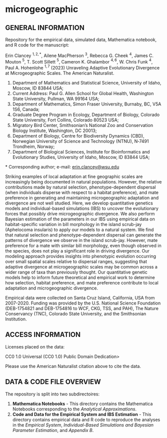 # microgeographic

## GENERAL INFORMATION
Repository for the empirical data, simulated data, Mathematica notebook, and R code for the manuscript:

Erin Clancey $^{1,2,\ast}$, Ailene MacPherson $^{3}$, Rebecca G. Cheek $^4$, James C. Mouton $^5$, T. Scott Sillett $^5$, Cameron K. Ghalambor $^{4, 6}$, W. Chris Funk $^4$, Paul A. Hohenlohe $^{1,7}$ (2023) Unraveling Adaptive Evolutionary Divergence at Microgeographic Scales. The American Naturalist.

1. Department of Mathematics and Statistical Science, University of Idaho, Moscow, ID 83844 USA;
2. Current Address: Paul G. Allen School for Global Health, Washington State University, Pullman, WA 99164 USA;
3. Department of Mathematics, Simon Fraser University, Burnaby, BC, V5A 1S6, Canada;
4. Graduate Degree Program in Ecology, Department of Biology, Colorado State University, Fort Collins, Colorado 80523 USA;
5. Migratory Bird Center, Smithsonian’s National Zoo and Conservation Biology Institute, Washington, DC 20013;
6. Department of Biology, Centre for Biodiversity Dynamics (CBD), Norwegian University of Science and Technology (NTNU), N‐7491 Trondheim, Norway;
7. Department of Biological Sciences, Institute for Bioinformatics and Evolutionary Studies, University of Idaho, Moscow, ID 83844 USA;

$\ast$ Corresponding author; e-mail: erin.clancey@wsu.edu

Striking examples of local adaptation at fine geographic scales are increasingly being documented in natural populations. However, the relative contributions made by natural selection, phenotype-dependent dispersal (when individuals disperse with respect to a habitat preference), and mate preference in generating and maintaining microgeographic adaptation and divergence are not well studied. Here, we develop quantitative genetics models and individual-based simulations (IBS) to uncover the evolutionary forces that possibly drive microgeographic divergence. We also perform Bayesian estimation of the parameters in our IBS using empirical data on habitat-specific variation in bill morphology in the island scrub-jay (Aphelocoma insularis) to apply our models to a natural system. We find that natural selection and phenotype-dependent dispersal can generate the patterns of divergence we observe in the island scrub-jay. However, mate preference for a mate with similar bill morphology, even though observed in the species, does not play a significant role in driving divergence. Our modeling approach provides insights into phenotypic evolution occurring over small spatial scales relative to dispersal ranges, suggesting that adaptive divergence at microgeographic scales may be common across a wider range of taxa than previously thought. Our quantitative genetic models help to inform future theoretical and empirical work to determine how selection, habitat preference, and mate preference contribute to local adaptation and microgeographic divergence.

Empirical data were collected on Santa Cruz Island, California, USA from 2007-2020. Funding was provided by the U.S. National Science Foundation (DEB-1754821 and DEB-1754816 to WCF, CKG, TSS, and PAH), The Nature Conservancy (TNC), Colorado State University, and the Smithsonian Institution. 

## ACCESS INFORMATION
Licenses placed on the data:

CC0 1.0 Universal (CC0 1.0)
Public Domain Dedication>

Please use the American Naturalist citation above to cite the data.

## DATA & CODE FILE OVERVIEW
The repository is split into two subdirectoires: 
1. **Mathematica Notebooks** - This directory contains the Mathematica Notebooks corresponding to the *Analytical Approximations*.
2. **Code and Data for the Empirical System and IBS Estimation** - This directory contains empirical data and R code to reproduce the analyses in the *Empirical System*, *Individual-Based Simulations and Bayesian Parameter Estimation*, and *Appendix B*.
